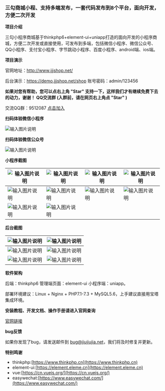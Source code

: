 ### 三勾商城小程、支持多端发布，一套代码发布到8个平台，面向开发，方便二次开发


**项目介绍** 

三勾小程序商城基于thinkphp6+element-ui+uniapp打造的面向开发的小程序商城，方便二次开发或直接使用，可发布到多端，包括微信小程序、微信公众号、QQ小程序、支付宝小程序、字节跳动小程序、百度小程序、android端、ios端。


**项目演示** 

官网地址：http://www.jjjshop.net/      

后台演示：https://demo.jjjshop.net/shop     账号密码：admin/123456


 **如果对您有帮助，您可以点右上角 "Star" 支持一下，这样我们才有继续免费下去的动力，谢谢！
QQ交流群 (入群前，请在网页右上角点 "Star" )** 

交流QQ群：9512087  [点击加入](http://shang.qq.com/wpa/qunwpa?idkey=8be38c7c80b5a8fb311e9f01c1fe3e099d8ac59dce511e6c32fb44e33e054442)

 **扫码体验微信小程序** 

![输入图片说明](https://images.gitee.com/uploads/images/2020/0601/124128_0cb8eee9_1699189.jpeg "gh_a4bc432512c9_258.jpg")
 
**扫码体验微信公众号** 

![输入图片说明](https://images.gitee.com/uploads/images/2020/0809/202833_2cffe942_1699189.jpeg "qrcode_for_gh_343f0561589e_258.jpg")

 **小程序截图**

|  ![输入图片说明](https://images.gitee.com/uploads/images/2020/0601/152028_cacd6623_1699189.jpeg "1.jpg")  |  ![输入图片说明](https://images.gitee.com/uploads/images/2020/0601/152103_c6813475_1699189.jpeg "2.jpg") |   ![输入图片说明](https://images.gitee.com/uploads/images/2020/0601/152658_e93cde69_1699189.jpeg "3.jpg") |   ![输入图片说明](https://images.gitee.com/uploads/images/2020/0601/152710_6715bea5_1699189.jpeg "4.jpg")  |
|---|---|---|---|
|  ![输入图片说明](https://images.gitee.com/uploads/images/2020/0601/152746_b172ecb3_1699189.jpeg "5.jpg")  |  ![输入图片说明](https://images.gitee.com/uploads/images/2020/0601/152819_163da99e_1699189.jpeg "6.jpg") | ![输入图片说明](https://images.gitee.com/uploads/images/2020/0601/152829_8f9d617f_1699189.jpeg "7.jpg")  |   ![输入图片说明](https://images.gitee.com/uploads/images/2020/0601/152839_00673df9_1699189.jpeg "8.jpg") |
|  ![输入图片说明](https://images.gitee.com/uploads/images/2020/0601/153101_c7dae4d2_1699189.jpeg "9.jpg") | ![输入图片说明](https://images.gitee.com/uploads/images/2020/0601/153112_efc06adb_1699189.jpeg "10.jpg")  |   |   |


 **后台截图** 

|![输入图片说明](https://images.gitee.com/uploads/images/2020/0601/153807_005336f6_1699189.png "1.png")   |  ![输入图片说明](https://images.gitee.com/uploads/images/2020/0601/153819_72ba1c9f_1699189.png "2.png") |
|---|---|
| ![输入图片说明](https://images.gitee.com/uploads/images/2020/0601/153907_bd03e041_1699189.png "3.png")  | ![输入图片说明](https://images.gitee.com/uploads/images/2020/0601/153916_7f0afa3d_1699189.png "4.png")  |
|  ![输入图片说明](https://images.gitee.com/uploads/images/2020/0601/153925_194bebf9_1699189.png "5.png") | ![输入图片说明](https://images.gitee.com/uploads/images/2020/0601/153935_cfdbd8f4_1699189.png "6.png")  |

 **软件架构**

后端：thinkphp6 管理端页面：element-ui 小程序端：uniapp。

部署环境建议：Linux + Nginx + PHP7.1-7.3 + MySQL5.6，上手建议直接用宝塔集成环境。

 **安装教程、开发文档、操作手册请进入官网查询** 

[官网链接](http://www.jjjshop.net)

 **bug反馈**

如果你发现了bug，请发送邮件到 bug@jiujiujia.net，我们将及时修复并更新。 

 **特别鸣谢** 
- thinkphp:[https://www.thinkphp.cn](https://www.thinkphp.cn)
- element-ui:[https://element.eleme.cn](https://element.eleme.cn)
- vue:[https://cn.vuejs.org/](https://cn.vuejs.org/)
- easywechat:[https://www.easywechat.com/](https://www.easywechat.com/)